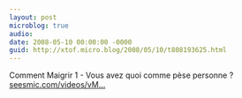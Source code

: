 ```yaml
---
layout: post
microblog: true
audio: 
date: 2008-05-10 00:00:00 -0000
guid: http://xtof.micro.blog/2008/05/10/t808193625.html
---
```

Comment Maigrir 1 - Vous avez quoi comme pèse personne ? [seesmic.com/videos/vM...](http://seesmic.com/videos/vMRn96B4ab)
